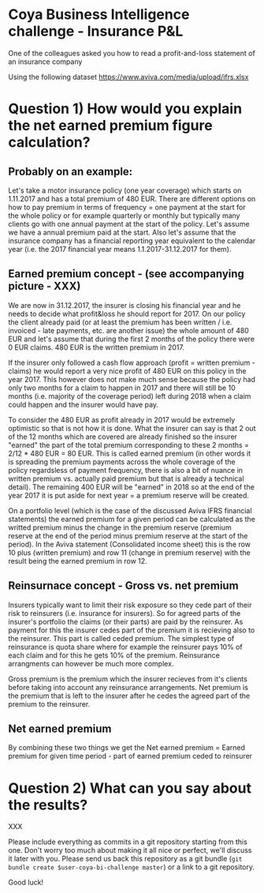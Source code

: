 # Coya Business Intelligence challenge - Insurance P&L
One of the colleagues asked you how to read a profit-and-loss statement of an insurance company

Using the following dataset
https://www.aviva.com/media/upload/ifrs.xlsx

# Question 1) How would you explain the net earned premium figure calculation?

## Probably on an example: 
Let's take a motor insurance policy (one year coverage) which starts on 1.11.2017 and has a total premium of 480 EUR. There are different options on how to pay premium in terms of frequency = one payment at the start for the whole policy or for example quarterly or monthly but typically many clients go with one annual payment at the start of the policy. Let's assume we have a annual premium paid at the start. Also let's assume that the insurance company has a financial reporting year equivalent to the calendar year (i.e. the 2017 financial year means 1.1.2017-31.12.2017 for them).

## Earned premium concept - (see accompanying picture - XXX) 
We are now in 31.12.2017, the insurer is closing his financial year and he needs to decide what profit&loss he should report for 2017. On our policy the client already paid (or at least the premium has been written / i.e. invoiced - late payments, etc. are another issue) the whole amount of 480 EUR and let's assume that during the first 2 months of the policy there were 0 EUR claims. 480 EUR is the written premium in 2017.

If the insurer only followed a cash flow approach (profit = written premium - claims) he would report a very nice profit of 480 EUR on this policy in the year 2017. This however does not make much sense because the policy had only two months for a claim to happen in 2017 and there will still be 10 months (i.e. majority of the coverage period) left during 2018 when a claim could happen and the insurer would have pay. 

To consider the 480 EUR as profit already in 2017 would be extremely optimistic so that is not how it is done. What the insurer can say is that 2 out of the 12 months which are covered are already finished so the insurer "earned" the part of the total premium corresponding to these 2 months = 2/12 * 480 EUR = 80 EUR. This is called earned premium (in other words it is spreading the premium payments across the whole coverage of the policy regardsless of payment frequency, there is also a bit of nuance in written premium vs. actually paid premium but that is already a technical detail). The remaining 400 EUR will be "earned" in 2018 so at the end of the year 2017 it is put aside for next year = a premium reserve will be created. 

On a portfolio level (which is the case of the discussed Aviva IFRS financial statements) the earned premium for a given period can be calculated as the writted premium minus the change in the premium reserve (premium reserve at the end of the period minus premium reserve at the start of the period). In the Aviva statement (Consolidated income sheet) this is the row 10 plus (written premium) and row 11 (change in premium reserve) with the result being the earned premium in row 12.

## Reinsurnace concept - Gross vs. net premium
Insurers typically want to limit their risk exposure so they cede part of their risk to reinsurers (i.e. insurance for insurers). So for agreed parts of the insurer's portfolio the claims (or their parts) are paid by the reinsurer. As payment for this the insurer cedes part of the premium it is recieving also to the reinsurer. This part is called ceded premium. The simplest type of reinsurance is quota share where for example the reinsurer pays 10% of each claim and for this he gets 10% of the premium. Reinsurance arrangments can however be much more complex.

Gross premium is the premium which the insurer recieves from it's clients before taking into account any reinsurance arrangements. Net premium is the premium that is left to the insurer after he cedes the agreed part of the premium to the reinsurer.

## Net earned premium
By combining these two things we get the
Net earned premium = Earned premium for given time period - part of earned premium ceded to reinsurer

# Question 2) What can you say about the results?
XXX

Please include everything as commits in a git repository starting from this one. Don't worry too much about making it all nice or perfect, we'll discuss it later with you. Please send us back this repository as a git bundle (`git bundle create $user-coya-bi-challenge master`) or a link to a git repository.

Good luck!
